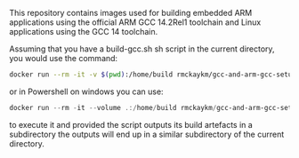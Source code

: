 
This repository contains images used for building embedded ARM applications using the official ARM GCC 14.2Rel1
toolchain and Linux applications using the GCC 14 toolchain.

Assuming that you have a build-gcc.sh sh script in the current directory, you would use the command:

```bash
docker run --rm -it -v $(pwd):/home/build rmckaykm/gcc-and-arm-gcc-setup:latest sh build-gcc.sh
```

or in Powershell on windows you can use:

```powershell
docker run --rm -it --volume .:/home/build rmckaykm/gcc-and-arm-gcc-setup:latest sh build-gcc.sh
```

to execute it and provided the script outputs its build artefacts in a subdirectory the outputs will end up in a similar subdirectory of the current directory.
